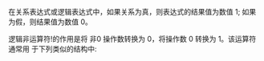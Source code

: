 在关系表达式或逻辑表达式中，如果关系为真，则表达式的结果值为数值 1;
如果为假，则结果值为数值 0。

逻辑非运算符!的作用是将 非0 操作数转换为 0，将操作数 0 转换为 1。该运算符通常用 于下列类似的结构中: